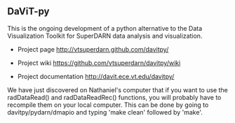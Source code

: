 ## DaViT-py

This is the ongoing development of a python alternative to the Data Visualization Toolkit for SuperDARN data analysis and visualization.

* Project page
http://vtsuperdarn.github.com/davitpy/

* Project wiki
https://github.com/vtsuperdarn/davitpy/wiki

* Project documentation
http://davit.ece.vt.edu/davitpy/

We have just discovered on Nathaniel's computer that if you want to use the radDataRead() and radDataReadRec() functions, you will probably have to recompile them on your local computer.  This can be done by going to davitpy/pydarn/dmapio and typing 'make clean' followed by 'make'.